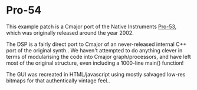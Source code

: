 # Pro-54

This example patch is a Cmajor port of the Native Instruments [Pro-53](https://www.vintagesynth.com/native-instruments/pro-53), which was originally released around the year 2002.

The DSP is a fairly direct port to Cmajor of an never-released internal C++ port of the original synth.. We haven't attempted to do anything clever in terms of modularising the code into Cmajor graph/processors, and have left most of the original structure, even including a 1000-line main() function!

The GUI was recreated in HTML/javascript using mostly salvaged low-res bitmaps for that authentically vintage feel..
